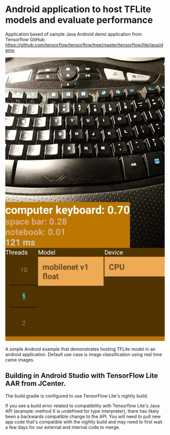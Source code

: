 # Android application to host TFLite models and evaluate performance

Application based of sample Java Android demo application from Tensorflow GitHub:
https://github.com/tensorflow/tensorflow/tree/master/tensorflow/lite/java/demo

![TFLite Inference in Action on a Smartphone](inference_on_smartphone_in_action.jpg?raw=true)

A simple Android example that demonstrates hosting TFLite model in an android application.
Default use case is image classification using real time came images.

## Building in Android Studio with TensorFlow Lite AAR from JCenter.
The build.gradle is configured to use TensorFlow Lite's nightly build.

If you see a build error related to compatibility with Tensorflow Lite's Java API (example: method X is
undefined for type Interpreter), there has likely been a backwards compatible
change to the API. You will need to pull new app code that's compatible with the
nightly build and may need to first wait a few days for our external and internal
code to merge.


